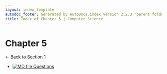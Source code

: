 ```yaml
---
layout: index_template
autodoc_footer: Generated by AutoDocs.index version 2.2.3 "parent folders in indexes *should* now display properly" ⓒ Starwort, 2020
title: Index of Chapter 5 | Computer Science
---
```


# **Chapter 5**

← [Back to Section 1](..)

- [![MD file](https://img.icons8.com/windows/512/03dac6/regular-document.png) Questions](./Paper_1/section_1/chapter_5/questions.html)
